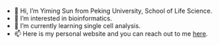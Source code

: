 - 👋 Hi, I’m Yiming Sun from Peking University, School of Life Science.
- 👀 I’m interested in bioinformatics.
- 🌱 I’m currently learning single cell analysis.
- 📫 Here is my personal website and you can reach out to me [here](https://www.mrdoge.cool).
